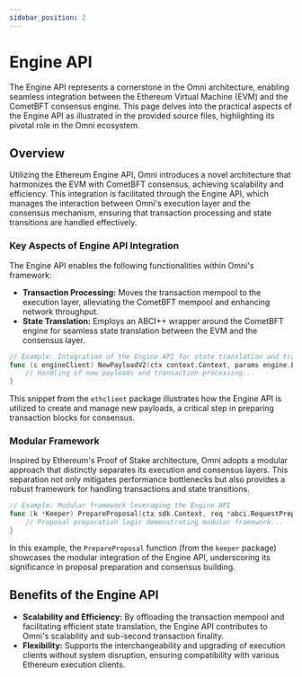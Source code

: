```yaml
---
sidebar_position: 2
---
```


# Engine API

The Engine API represents a cornerstone in the Omni architecture, enabling seamless integration between the Ethereum Virtual Machine (EVM) and the CometBFT consensus engine. This page delves into the practical aspects of the Engine API as illustrated in the provided source files, highlighting its pivotal role in the Omni ecosystem.

## Overview

Utilizing the Ethereum Engine API, Omni introduces a novel architecture that harmonizes the EVM with CometBFT consensus, achieving scalability and efficiency. This integration is facilitated through the Engine API, which manages the interaction between Omni's execution layer and the consensus mechanism, ensuring that transaction processing and state transitions are handled effectively.

### Key Aspects of Engine API Integration

The Engine API enables the following functionalities within Omni's framework:

- **Transaction Processing:** Moves the transaction mempool to the execution layer, alleviating the CometBFT mempool and enhancing network throughput.
- **State Translation:** Employs an ABCI++ wrapper around the CometBFT engine for seamless state translation between the EVM and the consensus layer.

```go
// Example: Integration of the Engine API for state translation and transaction processing
func (c engineClient) NewPayloadV2(ctx context.Context, params engine.ExecutableData) (engine.PayloadStatusV1, error) {
    // Handling of new payloads and transaction processing...
}
```

This snippet from the `ethclient` package illustrates how the Engine API is utilized to create and manage new payloads, a critical step in preparing transaction blocks for consensus.

### Modular Framework

Inspired by Ethereum's Proof of Stake architecture, Omni adopts a modular approach that distinctly separates its execution and consensus layers. This separation not only mitigates performance bottlenecks but also provides a robust framework for handling transactions and state transitions.

```go
// Example: Modular framework leveraging the Engine API
func (k *Keeper) PrepareProposal(ctx sdk.Context, req *abci.RequestPrepareProposal) (*abci.ResponsePrepareProposal, error) {
    // Proposal preparation logic demonstrating modular framework...
}
```

In this example, the `PrepareProposal` function (from the `keeper` package) showcases the modular integration of the Engine API, underscoring its significance in proposal preparation and consensus building.

## Benefits of the Engine API

- **Scalability and Efficiency:** By offloading the transaction mempool and facilitating efficient state translation, the Engine API contributes to Omni's scalability and sub-second transaction finality.
- **Flexibility:** Supports the interchangeability and upgrading of execution clients without system disruption, ensuring compatibility with various Ethereum execution clients.
